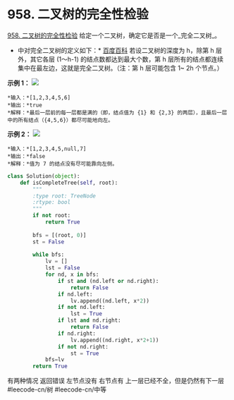 # 958. 二叉树的完全性检验
  [958. 二叉树的完全性检验](https://leetcode-cn.com/problems/check-completeness-of-a-binary-tree/) 
给定一个二叉树，确定它是否是一个_完全二叉树_。
* 中对完全二叉树的定义如下：* [百度百科](https://baike.baidu.com/item/%E5%AE%8C%E5%85%A8%E4%BA%8C%E5%8F%89%E6%A0%91/7773232?fr=aladdin) 
若设二叉树的深度为 h，除第 h 层外，其它各层 (1～h-1) 的结点数都达到最大个数，第 h 层所有的结点都连续集中在最左边，这就是完全二叉树。（注：第 h 层可能包含 1~ 2h 个节点。）
 
**示例 1：**
![](958.%20%E4%BA%8C%E5%8F%89%E6%A0%91%E7%9A%84%E5%AE%8C%E5%85%A8%E6%80%A7%E6%A3%80%E9%AA%8C/complete-binary-tree-1.png)
```
*输入：*[1,2,3,4,5,6]
*输出：*true
*解释：*最后一层前的每一层都是满的（即，结点值为 {1} 和 {2,3} 的两层），且最后一层中的所有结点（{4,5,6}）都尽可能地向左。
```
**示例 2：**
**![](958.%20%E4%BA%8C%E5%8F%89%E6%A0%91%E7%9A%84%E5%AE%8C%E5%85%A8%E6%80%A7%E6%A3%80%E9%AA%8C/complete-binary-tree-2.png)**
```
*输入：*[1,2,3,4,5,null,7]
*输出：*false
*解释：*值为 7 的结点没有尽可能靠向左侧。
```
```python
class Solution(object):
    def isCompleteTree(self, root):
        """
        :type root: TreeNode
        :rtype: bool
        """
        if not root:
            return True
        
        bfs = [(root, 0)]
        st = False
        
        while bfs:
            lv = []
            lst = False
            for nd, x in bfs:
                if st and (nd.left or nd.right):
                    return False
                if nd.left:
                    lv.append((nd.left, x*2))
                if not nd.left:
                    lst = True
                if lst and nd.right:
                    return False
                if nd.right:
                    lv.append((nd.right, x*2+1))
                if not nd.right:
                    st = True
            bfs=lv
        return True
```

有两种情况 返回错误
左节点没有 右节点有
上一层已经不全，但是仍然有下一层
#leecode-cn/树 #leecode-cn/中等